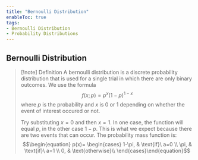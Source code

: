 ```yaml
---
title: "Bernoulli Distribution"
enableToc: true
tags:
- Bernoulli Distribution
- Probability Distributions
---
```

## Bernoulli Distribution
>[!note] Definition
>A bernoulli distribution is a discrete probability distribution that is used for a single trial in which there are only binary outcomes. We use the formula $$f (x; p) = p^x (1 − p)^{1−x}$$ where $p$ is the probability and $x$ is 0 or 1 depending on whether the event of interest occured or not.
>
>Try substituting $x = 0$ and then $x = 1$. In one case, the function will equal $p$, in the other case $1 − p$. This is what we expect because there are two events that can occur.
>The probability mass function is:
>$$\begin{equation}
p(x)=
\begin{cases}
1-\pi, & \text{if}\ a=0 \\
\pi, & \text{if}\ a=1 \\
0, & \text{otherwise}\\
\end{cases}\end{equation}$$
>







